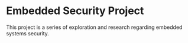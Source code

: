 # Embedded Security Project
This project is a series of exploration and research regarding embedded systems security.
